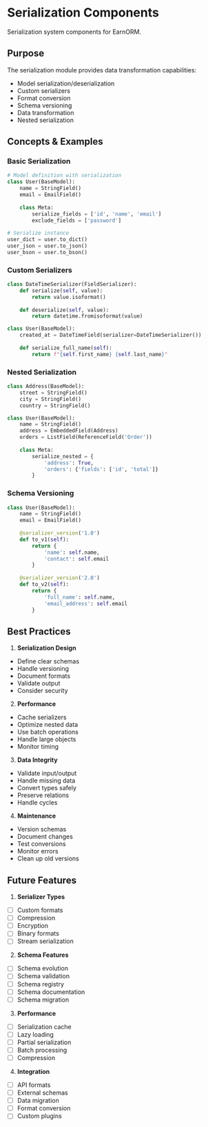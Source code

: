 # Serialization Components

Serialization system components for EarnORM.

## Purpose

The serialization module provides data transformation capabilities:
- Model serialization/deserialization
- Custom serializers
- Format conversion
- Schema versioning
- Data transformation
- Nested serialization

## Concepts & Examples

### Basic Serialization
```python
# Model definition with serialization
class User(BaseModel):
    name = StringField()
    email = EmailField()
    
    class Meta:
        serialize_fields = ['id', 'name', 'email']
        exclude_fields = ['password']
        
# Serialize instance
user_dict = user.to_dict()
user_json = user.to_json()
user_bson = user.to_bson()
```

### Custom Serializers
```python
class DateTimeSerializer(FieldSerializer):
    def serialize(self, value):
        return value.isoformat()
        
    def deserialize(self, value):
        return datetime.fromisoformat(value)

class User(BaseModel):
    created_at = DateTimeField(serializer=DateTimeSerializer())
    
    def serialize_full_name(self):
        return f"{self.first_name} {self.last_name}"
```

### Nested Serialization
```python
class Address(BaseModel):
    street = StringField()
    city = StringField()
    country = StringField()

class User(BaseModel):
    name = StringField()
    address = EmbeddedField(Address)
    orders = ListField(ReferenceField('Order'))
    
    class Meta:
        serialize_nested = {
            'address': True,
            'orders': {'fields': ['id', 'total']}
        }
```

### Schema Versioning
```python
class User(BaseModel):
    name = StringField()
    email = EmailField()
    
    @serializer_version('1.0')
    def to_v1(self):
        return {
            'name': self.name,
            'contact': self.email
        }
    
    @serializer_version('2.0')
    def to_v2(self):
        return {
            'full_name': self.name,
            'email_address': self.email
        }
```

## Best Practices

1. **Serialization Design**
- Define clear schemas
- Handle versioning
- Document formats
- Validate output
- Consider security

2. **Performance**
- Cache serializers
- Optimize nested data
- Use batch operations
- Handle large objects
- Monitor timing

3. **Data Integrity**
- Validate input/output
- Handle missing data
- Convert types safely
- Preserve relations
- Handle cycles

4. **Maintenance**
- Version schemas
- Document changes
- Test conversions
- Monitor errors
- Clean up old versions

## Future Features

1. **Serializer Types**
- [ ] Custom formats
- [ ] Compression
- [ ] Encryption
- [ ] Binary formats
- [ ] Stream serialization

2. **Schema Features**
- [ ] Schema evolution
- [ ] Schema validation
- [ ] Schema registry
- [ ] Schema documentation
- [ ] Schema migration

3. **Performance**
- [ ] Serialization cache
- [ ] Lazy loading
- [ ] Partial serialization
- [ ] Batch processing
- [ ] Compression

4. **Integration**
- [ ] API formats
- [ ] External schemas
- [ ] Data migration
- [ ] Format conversion
- [ ] Custom plugins 